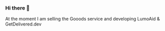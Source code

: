 ### Hi there 👋

At the moment I am selling the Gooods service and developing LumoAid & GetDelivered.dev
